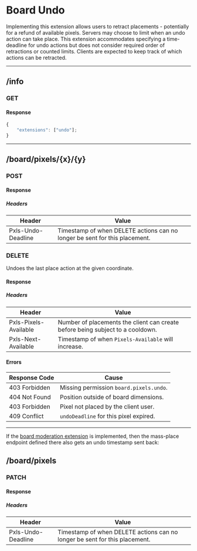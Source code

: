 Board Undo
==========
Implementing this extension allows users to retract placements - potentially for a refund of available pixels.
Servers may choose to limit when an undo action can take place.
This extension accommodates specifying a time-deadline for undo actions but does not consider required order of retractions or counted limits.
Clients are expected to keep track of which actions can be retracted.

--------------------------------------------------------------------------------

## /info
### GET
#### Response
```typescript
{
	"extensions": ["undo"];
}
```

--------------------------------------------------------------------------------

## /board/pixels/{x}/{y}
### POST
#### Response
##### Headers
| Header             | Value                                                                      |
|--------------------|----------------------------------------------------------------------------|
| Pxls-Undo-Deadline | Timestamp of when DELETE actions can no longer be sent for this placement. |

### DELETE
Undoes the last place action at the given coordinate.
#### Response
##### Headers
| Header                | Value                                                                          |
|-----------------------|--------------------------------------------------------------------------------|
| Pxls-Pixels-Available | Number of placements the client can create before being subject to a cooldown. |
| Pxls-Next-Available   | Timestamp of when `Pixels-Available` will increase.                            |
#### Errors
| Response Code | Cause                                   |
|---------------|-----------------------------------------|
| 403 Forbidden | Missing permission `board.pixels.undo`. |
| 404 Not Found | Position outside of board dimensions.   |
| 403 Forbidden | Pixel not placed by the client user.    | 
| 409 Conflict  | `undoDeadline` for this pixel expired.  |

--------------------------------------------------------------------------------

If the [board moderation extension](./board_moderation.md) is implemented, then the mass-place endpoint defined there also gets an undo timestamp sent back:
## /board/pixels
### PATCH
#### Response
##### Headers
| Header             | Value                                                                      |
|--------------------|----------------------------------------------------------------------------|
| Pxls-Undo-Deadline | Timestamp of when DELETE actions can no longer be sent for this placement. |